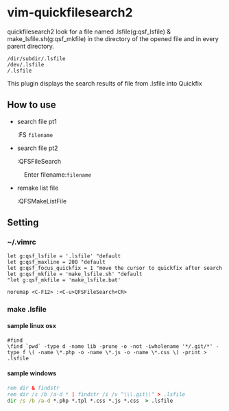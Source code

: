 # vim-quickfilesearch2

quickfilesearch2 look for a file named .lsfile(g:qsf_lsfile) & make_lsfile.sh(g:qsf_mkfile) in the directory of the opened file and in every parent directory.

```
/dir/subdir/.lsfile
/dev/.lsfile
/.lsfile
```

This plugin displays the search results of file from .lsfile into Quickfix

## How to use

- search file pt1

	:FS `filename`

- search file pt2

	:QFSFileSearch

	&nbsp;&nbsp;&nbsp;&nbsp;Enter filename:`filename`


- remake list file

	:QFSMakeListFile

## Setting

### ~/.vimrc

```vim
let g:qsf_lsfile = '.lsfile' "default
let g:qsf_maxline = 200 "default
let g:qsf_focus_quickfix = 1 "move the cursor to quickfix after search
let g:qsf_mkfile = 'make_lsfile.sh' "default
"let g:qsf_mkfile = 'make_lsfile.bat'

noremap <C-F12> :<C-u>QFSFileSearch<CR>
```

### make .lsfile

#### sample linux osx

```shell
#find
\find `pwd` -type d -name lib -prune -o -not -iwholename '*/.git/*' -type f \( -name \*.php -o -name \*.js -o -name \*.css \) -print > .lsfile
```

#### sample windows

```bat
rem dir & findstr
rem dir /s /b /a-d * | findstr /i /v "\\\.git\\" > .lsfile
dir /s /b /a-d *.php *.tpl *.css *.js *.css  > .lsfile
```

